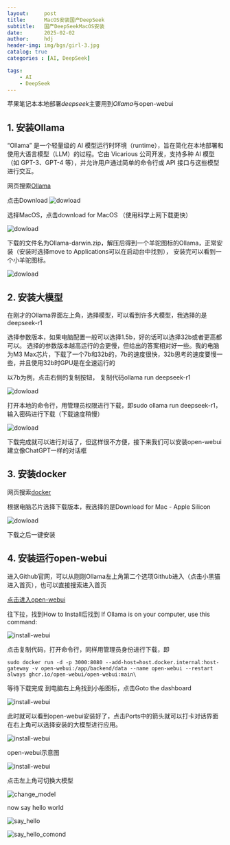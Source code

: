 ```yaml
---
layout:     post
title:      MacOS安装国产DeepSeek
subtitle:   国产DeepSeekMacOS安装
date:       2025-02-02
author:     hdj
header-img: img/bgs/girl-3.jpg
catalog: true
categories : [AI, DeepSeek]

tags:
    - AI
    - DeepSeek
---
```


苹果笔记本本地部署*deepseek*主要用到*Ollama*与open-webui

## 1. 安装Ollama
   “Ollama” 是一个轻量级的 AI 模型运行时环境（runtime），旨在简化在本地部署和使用大语言模型（LLM）的过程。它由 Vicarious 公司开发，支持多种 AI 模型（如 GPT-3、GPT-4 等），并允许用户通过简单的命令行或 API 接口与这些模型进行交互。

网页搜索[Ollama](https://ollama.com/)


点击Download
![dowload](http://hdj2048228.github.io/img/2025-02/deepseek_download.png)


选择MacOS，点击download for MacOS （使用科学上网下载更快）

![dowload](http://hdj2048228.github.io/img/2025-02/deepseek_macOS.png)


下载的文件名为Ollama-darwin.zip，解压后得到一个羊驼图标的Ollama，正常安装（安装时选择move to Applications可以在启动台中找到）， 安装完可以看到一个小羊驼图标。

![dowload](http://hdj2048228.github.io/img/2025-02/ollama.png)

## 2. 安装大模型
   在刚才的Ollama界面左上角，选择模型，可以看到许多大模型，我选择的是deepseek-r1


选择参数版本，如果电脑配置一般可以选择1.5b，好的话可以选择32b或者更高都可以。
选择的参数版本越高运行的会更慢，但给出的答案相对好一些。我的电脑为M3 Max芯片，下载了一个7b和32b的，7b的速度很快，32b思考的速度要慢一些，并且使用32b时GPU是在全速运行的

以7b为例，点击右侧的复制按钮， 复制代码ollama run deepseek-r1

![dowload](http://hdj2048228.github.io/img/2025-02/deepseek_r1.png)


打开本地的命令行，用管理员权限进行下载，即sudo ollama run deepseek-r1，输入密码进行下载（下载速度稍慢）

![dowload](http://hdj2048228.github.io/img/2025-02/dp_install.png)

下载完成就可以进行对话了，但这样很不方便，接下来我们可以安装open-webui建立像ChatGPT一样的对话框

## 3. 安装docker

   网页搜索[docker](https://www.docker.com/)


根据电脑芯片选择下载版本，我选择的是​Download for Mac - Apple Silicon

![dowload](http://hdj2048228.github.io/img/2025-02/docker.png)


下载之后一键安装
## 4. 安装运行open-webui
   进入Github官网，可以从刚刚Ollama左上角第二个选项Github进入（点击小黑猫进入首页），也可以直接搜索进入首页

 [点击进入open-webui](https://github.com/open-webui/open-webui)


往下拉，找到How to Install后找到
If Ollama is on your computer, use this command:


![install-webui](http://hdj2048228.github.io/img/2025-02/open_webui.png)

点击复制代码，打开命令行，同样用管理员身份进行下载，即

```
sudo docker run -d -p 3000:8080 --add-host=host.docker.internal:host-gateway -v open-webui:/app/backend/data --name open-webui --restart always ghcr.io/open-webui/open-webui:main\
```



等待下载完成
到电脑右上角找到小船图标，点击Goto the dashboard

![install-webui](http://hdj2048228.github.io/img/2025-02/docker_open_webui.png)

此时就可以看到open-webui安装好了，点击Ports中的箭头就可以打卡对话界面
在右上角可以选择安装的大模型进行应用。

![install-webui](http://hdj2048228.github.io/img/2025-02/docker_open_webui.png)


open-webui示意图

![install-webui](http://hdj2048228.github.io/img/2025-02/docker_open_webui_dashboard.png)


点击左上角可切换大模型

![change_model](http://hdj2048228.github.io/img/2025-02/change_model.png)


now say hello world

![say_hello](http://hdj2048228.github.io/img/2025-02/say_hello.png)

![say_hello_comond](http://hdj2048228.github.io/img/2025-02/say_hello_commond.png)
